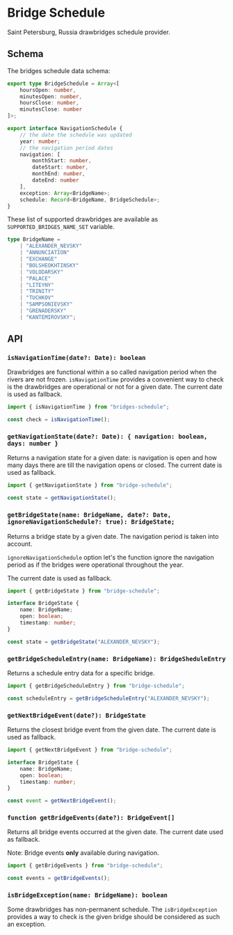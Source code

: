 # Bridge Schedule

Saint Petersburg, Russia drawbridges schedule provider.

## Schema

The bridges schedule data schema:

```ts
export type BridgeSchedule = Array<[
	hoursOpen: number,
	minutesOpen: number,
	hoursClose: number,
	minutesClose: number
]>;

export interface NavigationSchedule {
	// the date the schedule was updated
	year: number;
	// the navigation period dates
	navigation: [
		monthStart: number,
		dateStart: number,
		monthEnd: number,
		dateEnd: number
	],
	exception: Array<BridgeName>;
	schedule: Record<BridgeName, BridgeSchedule>;
}
```

These list of supported drawbridges are available as `SUPPORTED_BRIDGES_NAME_SET` variable.

```ts
type BridgeName =
	| "ALEXANDER_NEVSKY"
	| "ANNUNCIATION"
	| "EXCHANGE"
	| "BOLSHEOKHTINSKY"
	| "VOLODARSKY"
	| "PALACE"
	| "LITEYNY"
	| "TRINITY"
	| "TUCHKOV"
	| "SAMPSONIEVSKY"
	| "GRENADERSKY"
	| "KANTEMIROVSKY";
```

## API

### `isNavigationTime(date?: Date): boolean`

Drawbridges are functional within a so called navigation period when the rivers are not frozen. `isNavigationTime` provides a convenient way to check is the drawbridges are operational or not for a given date. The current date is used as fallback.

```ts
import { isNavigationTime } from "bridges-schedule";

const check = isNavigationTime();
```

### `getNavigationState(date?: Date): { navigation: boolean, days: number }`

Returns a navigation state for a given date: is navigation is open and how many days there are till the navigation opens or closed. The current date is used as fallback.

```ts
import { getNavigationState } from "bridge-schedule";

const state = getNavigationState();
```

### `getBridgeState(name: BridgeName, date?: Date, ignoreNavigationSchedule?: true): BridgeState;`

Returns a bridge state by a given date. The navigation period is taken into account.

`ignoreNavigationSchedule` option let's the function ignore the navigation period as if the bridges were operational throughout the year.

The current date is used as fallback.

```ts
import { getBridgeState } from "bridge-schedule";

interface BridgeState {
	name: BridgeName;
	open: boolean;
	timestamp: number;
}

const state = getBridgeState("ALEXANDER_NEVSKY");
```

### `getBridgeScheduleEntry(name: BridgeName): BridgeSheduleEntry`

Returns a schedule entry data for a specific bridge.

```ts
import { getBridgeScheduleEntry } from "bridge-schedule";

const scheduleEntry = getBridgeScheduleEntry("ALEXANDER_NEVSKY");
```

### `getNextBridgeEvent(date?): BridgeState`

Returns the closest bridge event from the given date. The current date is used as fallback.

```ts
import { getNextBridgeEvent } from "bridge-schedule";

interface BridgeState {
	name: BridgeName;
	open: boolean;
	timestamp: number;
}

const event = getNextBridgeEvent();
```

### `function getBridgeEvents(date?): BridgeEvent[]`

Returns all bridge events occurred at the given date. The current date used as fallback.

Note: Bridge events **only** available during navigation.

```ts
import { getBridgeEvents } from "bridge-schedule";

const events = getBridgeEvents();
```

### `isBridgeException(name: BridgeName): boolean`

Some drawbridges has non-permanent schedule. The `isBridgeException` provides a way to check is the given bridge should be considered as such an exception.
